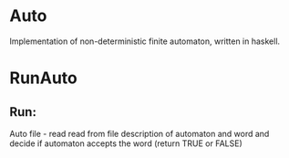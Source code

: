 # Auto

Implementation of non-deterministic finite automaton, written in haskell.

# RunAuto

## Run:
Auto file - read read from file description of automaton and word and decide if automaton accepts the word (return TRUE or FALSE)
